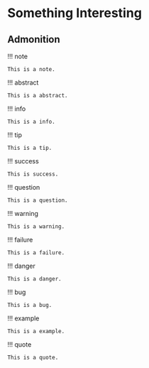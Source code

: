 # Something Interesting

## Admonition

!!! note

    This is a note.

!!! abstract

	This is a abstract.

!!! info

	This is a info.

!!! tip

	This is a tip.

!!! success

	This is success.

!!! question

	This is a question.

!!! warning

	This is a warning.

!!! failure

	This is a failure.

!!! danger

	This is a danger.

!!! bug

	This is a bug.

!!! example

	This is a example.

!!! quote

	This is a quote.